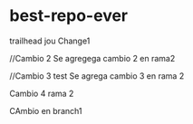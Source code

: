 # best-repo-ever
trailhead jou 
Change1

//Cambio 2
Se agregega cambio 2 en rama2


//Cambio 3 test
Se agrega cambio 3 en rama 2

Cambio 4 rama 2

CAmbio en branch1

